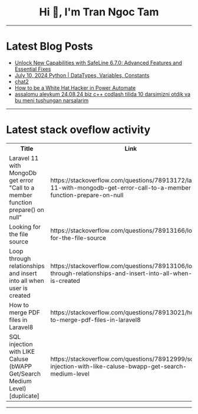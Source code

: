 <h1 align="center">Hi 👋, I'm Tran Ngoc Tam</h1>

---

# Latest Blog Posts 
<!-- BLOG-POST-LIST:START -->
- [Unlock New Capabilities with SafeLine 6.7.0: Advanced Features and Essential Fixes](https://dev.to/lulu_liu_c90f973e2f954d7f/new-capabilities-with-safeline-latest-update-brings-advanced-features-and-essential-fixes-2o2c)
- [July 10, 2024 Python | DataTypes, Variables, Constants](https://dev.to/vishal-johnnelson/july-10-2024-python-datatypes-variables-constants-4ggn)
- [chat2](https://dev.to/__040711563a17902392e7/chat2-4f8i)
- [How to be a White Hat Hacker in Power Automate](https://dev.to/wyattdave/how-to-be-a-white-hat-hacker-in-power-automate-fpb)
- [assalomu aleykum 24.08,24 biz c++ codlash tilida 10 darsimizni otdik va bu meni tushungan narsalarim](https://dev.to/_e9348e45782d50818/assalomu-aleykum-240824-biz-c-codlash-tilida-10-darsimizni-otdik-va-bu-meni-tushungan-narsalarim-586g)
<!-- BLOG-POST-LIST:END -->

---

# Latest stack oveflow activity
<table>
  <tr><th>Title</th><th>Link</th></tr>
  <!-- STACKOVERFLOW:START --><tr><td>Laravel 11 with MongoDb get error &quot;Call to a member function prepare&lpar;&rpar; on null&quot;</td><td>https://stackoverflow.com/questions/78913172/laravel-11-with-mongodb-get-error-call-to-a-member-function-prepare-on-null</td></tr><tr><td>Looking for the file source</td><td>https://stackoverflow.com/questions/78913166/looking-for-the-file-source</td></tr><tr><td>Loop through relationships and insert into all when user is created</td><td>https://stackoverflow.com/questions/78913106/loop-through-relationships-and-insert-into-all-when-user-is-created</td></tr><tr><td>How to merge PDF files in Laravel8</td><td>https://stackoverflow.com/questions/78913021/how-to-merge-pdf-files-in-laravel8</td></tr><tr><td>SQL injection with LIKE Caluse &lpar;bWAPP Get/Search Medium Level&rpar; [duplicate]</td><td>https://stackoverflow.com/questions/78912999/sql-injection-with-like-caluse-bwapp-get-search-medium-level</td></tr><!-- STACKOVERFLOW:END -->
</table>

---


